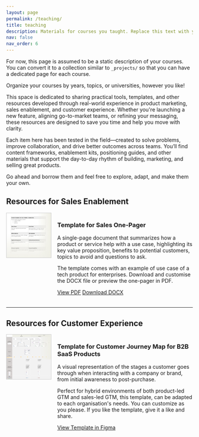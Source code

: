 ```yaml
---
layout: page
permalink: /teaching/
title: teaching
description: Materials for courses you taught. Replace this text with your description.
nav: false
nav_order: 6
---
```


For now, this page is assumed to be a static description of your courses. You can convert it to a collection similar to `_projects/` so that you can have a dedicated page for each course.

Organize your courses by years, topics, or universities, however you like!

This space is dedicated to sharing practical tools, templates, and other resources developed through real-world experience in product marketing, sales enablement, and customer experience. Whether you're launching a new feature, aligning go-to-market teams, or refining your messaging, these resources are designed to save you time and help you move with clarity.

Each item here has been tested in the field—created to solve problems, improve collaboration, and drive better outcomes across teams. You’ll find content frameworks, enablement kits, positioning guides, and other materials that support the day-to-day rhythm of building, marketing, and selling great products.

Go ahead and borrow them and feel free to explore, adapt, and make them your own.

## Resources for Sales Enablement


<div style="display: flex; gap: 1rem; align-items: flex-start; margin-bottom: 2rem;">
  <img src="/assets/img/thumbnail-one-pager-sales-enablement.jpg" alt="Icon in black and white of a file" style="width: 120px; height: auto; border: 1px solid #ccc;" />
  <div>
    <h3>Template for Sales One-Pager</h3>
    <p>A single-page document that summarizes how a product or service help with a use case, highlighting its key value proposition,  benefits to potential customers, topics to avoid and questions to ask.</p>
    <p>The template comes with an example of use case of a tech product for enterprises. Download and customise the DOCX file or preview the one-pager in PDF.</p>
    <a href="https://sergiolozano.com/assets/resources/template-one-pager-for-use-cases-sales-conversations.pdf" class="btn btn--primary">View PDF</a>
    <a href="https://sergiolozano.com/assets/resources/template-one-pager-for-use-cases-sales-conversations.docx" class="btn">Download DOCX</a>
  </div>
</div>

---

## Resources for Customer Experience


<div style="display: flex; gap: 1rem; align-items: flex-start; margin-bottom: 2rem;">
  <img src="/assets/img/thumbnail-customer-journey-map-carrousel.jpg" alt="Thumbnail of a customer journey map made in Figma" style="width: 120px; height: auto; border: 1px solid #ccc;" />
  <div>
    <h3>Template for Customer Journey Map for B2B SaaS Products</h3>
    <p>A visual representation of the stages a customer goes through when interacting with a company or brand, from initial awareness to post-purchase.</p>
    <p>Perfect for hybrid environments of both product-led GTM and sales-led GTM, this template, can be adapted to each organisation's needs. You can customize as you please. If you like the template, give it a like and share.</p>
    <a href="https://www.figma.com/community/file/1502648775036013780/customer-journey-map-b2b-saas-products" class="btn btn--primary">View Template in Figma</a>
  </div>
</div>
